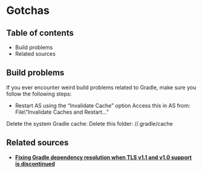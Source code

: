 # Gotchas

## Table of contents

- Build problems
- Related sources


## Build problems

If you ever encounter weird build problems related to Gradle, make sure you follow the following steps:
- Restart AS using the “Invalidate Cache” option
Access this in AS from: File\”Invalidate Caches and Restart…”

Delete the system Gradle cache:
Delete this folder:
/<userhome>/.gradle/cache


## Related sources

- [**Fixing Gradle dependency resolution when TLS v1.1 and v1.0 support is discontinued**](https://blog.gradle.org/unable-to-download-maven-central-bintray)




